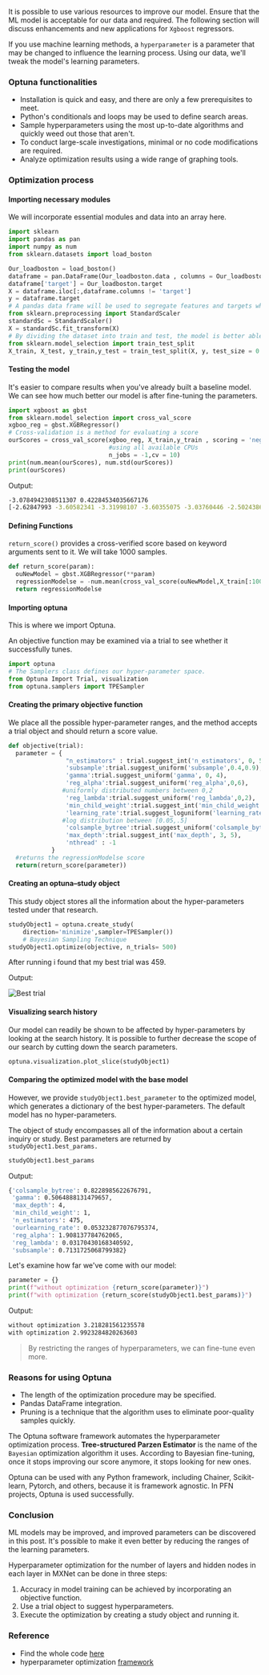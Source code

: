It is possible to use various resources to improve our model. Ensure that the ML model is acceptable for our data and required. The following section will discuss enhancements and new applications for `Xgboost` regressors.

If you use machine learning methods, a `hyperparameter` is a parameter that may be changed to influence the learning process. Using our data, we'll tweak the model's learning parameters.
### Optuna functionalities
- Installation is quick and easy, and there are only a few prerequisites to meet.
- Python's conditionals and loops may be used to define search areas.
- Sample hyperparameters using the most up-to-date algorithms and quickly weed out those that aren't.
- To conduct large-scale investigations, minimal or no code modifications are required.
- Analyze optimization results using a wide range of graphing tools.
### Optimization process
#### Importing necessary modules
We will incorporate essential modules and data into an array here. 
```python
import sklearn
import pandas as pan
import numpy as num
from sklearn.datasets import load_boston

Our_loadboston = load_boston()
dataframe = pan.DataFrame(Our_loadboston.data , columns = Our_loadboston.feature_names)
dataframe['target'] = Our_loadboston.target
X = dataframe.iloc[:,dataframe.columns != 'target']
y = dataframe.target
# A pandas data frame will be used to segregate features and targets when the data is returned as a matrices by load boston().
from sklearn.preprocessing import StandardScaler
standardSc = StandardScaler()
X = standardSc.fit_transform(X)
# By dividing the dataset into train and test, the model is better able to reach a convergent state.
from sklearn.model_selection import train_test_split
X_train, X_test, y_train,y_test = train_test_split(X, y, test_size = 0.2, random_state = 12)
```
#### Testing the model
It's easier to compare results when you've already built a baseline model. We can see how much better our model is after fine-tuning the parameters.
```python
import xgboost as gbst
from sklearn.model_selection import cross_val_score
xgboo_reg = gbst.XGBRegressor()
# Cross-validation is a method for evaluating a score
ourScores = cross_val_score(xgboo_reg, X_train,y_train , scoring = 'neg_root_mean_squared_error',
                            #using all available CPUs
                            n_jobs = -1,cv = 10)
print(num.mean(ourScores), num.std(ourScores))
print(ourScores)
```
Output:
```bash
-3.0784942308511307 0.42284534035667176
[-2.62847993 -3.60582341 -3.31998107 -3.60355075 -3.03760446 -2.50243868 -2.92302011 -2.61990331 -3.67855489 -2.8655857 ]
```
#### Defining Functions
`return_score()` provides a cross-verified score based on keyword arguments sent to it. We will take 1000 samples.
```python
def return_score(param):
  ouNewModel = gbst.XGBRegressor(**param)  
  regressionModelse = -num.mean(cross_val_score(ouNewModel,X_train[:1000],y_train[:10000], cv = 4, n_jobs =-1,scoring='neg_root_mean_squared_error'))
  return regressionModelse
```
#### Importing optuna
This is where we import Optuna.

An objective function may be examined via a trial to see whether it successfully tunes.
```python
import optuna
# The Samplers class defines our hyper-parameter space.
from Optuna Import Trial, visualization
from optuna.samplers import TPESampler
```
#### Creating the primary objective function
We place all the possible hyper-parameter ranges, and the method accepts a trial object and should return a score value.
```python
def objective(trial):
  parameter = {
                "n_estimators" : trial.suggest_int('n_estimators', 0, 500),
                'subsample':trial.suggest_uniform('subsample',0.4,0.9),
                'gamma':trial.suggest_uniform('gamma', 0, 4),
                'reg_alpha':trial.suggest_uniform('reg_alpha',0,6),
               #uniformly distributed numbers between 0,2
                'reg_lambda':trial.suggest_uniform('reg_lambda',0,2),
                'min_child_weight':trial.suggest_int('min_child_weight',0,5),
                'learning_rate':trial.suggest_loguniform('learning_rate',0.05,0.5),
               #log distribution between [0.05,.5]
                'colsample_bytree':trial.suggest_uniform('colsample_bytree',0.4,0.9),
                'max_depth':trial.suggest_int('max_depth', 3, 5),
                'nthread' : -1
            }
  #returns the regressionModelse score
  return(return_score(parameter))
```
#### Creating an optuna–study object
This study object stores all the information about the hyper-parameters tested under that research.
```python
studyObject1 = optuna.create_study(
    direction='minimize',sampler=TPESampler())
    # Bayesian Sampling Technique
studyObject1.optimize(objective, n_trials= 500)
```
After running i found that my best trial was 459.

Output:

![Best trial](/engineering-education/optimizing-ml-models-with-optuna/trial.png)
#### Visualizing search history
Our model can readily be shown to be affected by hyper-parameters by looking at the search history. It is possible to further decrease the scope of our search by cutting down the search parameters.
```python
optuna.visualization.plot_slice(studyObject1)
```
#### Comparing the optimized model with the base model
However, we provide `studyObject1.best_parameter` to the optimized model, which generates a dictionary of the best hyper-parameters. The default model has no hyper-parameters.

The object of study encompasses all of the information about a certain inquiry or study. Best parameters are returned by `studyObject1.best_params.`
```python
studyObject1.best_params
```
Output:
```bash
{'colsample_bytree': 0.8228985622676791,
 'gamma': 0.5064888131479657,
 'max_depth': 4,
 'min_child_weight': 1,
 'n_estimators': 475,
 'ourlearning_rate': 0.053232877076795374,
 'reg_alpha': 1.908137784762065,
 'reg_lambda': 0.03170430168340592,
 'subsample': 0.7131725068799382}
 ```
Let's examine how far we've come with our model:
```python
parameter = {}
print(f"without optimization {return_score(parameter)}")
print(f"with optimization {return_score(studyObject1.best_params)}")
```
Output:
```bash
without optimization 3.218281561235578
with optimization 2.9923284820263603
```
> By restricting the ranges of hyperparameters, we can fine-tune even more.
### Reasons for using Optuna
- The length of the optimization procedure may be specified.
- Pandas DataFrame integration.
- Pruning is a technique that the algorithm uses to eliminate poor-quality samples quickly.

The Optuna software framework automates the hyperparameter optimization process. **Tree-structured Parzen Estimator** is the name of the `Bayesian` optimization algorithm it uses. According to Bayesian fine-tuning, once it stops improving our score anymore, it stops looking for new ones.

Optuna can be used with any Python framework, including Chainer, Scikit-learn, Pytorch, and others, because it is framework agnostic. In PFN projects, Optuna is used successfully.
### Conclusion
ML models may be improved, and improved parameters can be discovered in this post. It's possible to make it even better by reducing the ranges of the learning parameters.

Hyperparameter optimization for the number of layers and hidden nodes in each layer in MXNet can be done in three steps:
1. Accuracy in model training can be achieved by incorporating an objective function.
2. Use a trial object to suggest hyperparameters.
3. Execute the optimization by creating a study object and running it.
### Reference
- Find the whole code [here](https://colab.research.google.com/drive/1eyNACNEbIn0mQ8-UPxNkz1Ng4ppgCrNr?usp=sharing)
- hyperparameter optimization [framework](https://optuna.readthedocs.io/)
